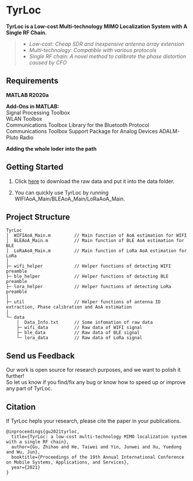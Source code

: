 # TyrLoc
**TyrLoc is a Low-cost Multi-technology MIMO Localization System with A Single RF Chain.**  
> + *Low-cost: Cheap SDR and inexpensive antenna array extension*  
> + *Multi-technology: Compatible with various protocols*  
> + *Single RF chain: A novel method to calibrate the phase distortion caused by CFO*  


## Requirements
**MATLAB R2020a**

**Add-Ons in MATLAB:**  
Signal Processing Toolbox  
WLAN Toolbox  
Communications Toolbox Library for the Bluetooth Protocol  
Communications Toolbox Support Package for Analog Devices ADALM-Pluto Radio  



**Adding the whole loder into the path**


## Getting Started  
1. Click [here](https://drive.google.com/drive/folders/1uhvyzDL-A9LQRhdQdebNI9TtZqHBKQlo?usp=sharing) to download the raw data and put it into the data folder.  

2. You can quickly use TyrLoc by running WIFIAoA_Main/BLEAoA_Main/LoRaAoA_Main.  

## Project Structure
    TyrLoc
    │  WIFIAoA_Main.m         // Main function of AoA estimation for WIFI  
    │  BLEAoA_Main.m          // Main function of BLE AoA estimation for BLE  
    │  LoRaAoA_Main.m         // Main function of LoRa AoA estimation for LoRa  
    │  
    ├─ wifi_helper            // Helper functions of detecting WIFI preamble  
    ├─ ble_helper             // Helper functions of detecting BLE preamble  
    ├─ lora_helper            // Helper functions of detecting LoRa preamble  
    │  
    ├─ util                   // Helper functions of antenna ID extraction, Phase calibration and AoA estimation  
    │  
    └─ data  
        │  Data_Info.txt      // Some infomation of raw data  
        ├─ wifi_data          // Raw data of WIFI signal  
        ├─ ble_data           // Raw data of BLE signal  
        └─ lora_data          // Raw data of LoRa signal  
      

## Send us Feedback
Our work is open source for research purposes, and we want to polish it further!  
So let us know if you find/fix any bug or know how to speed up or improve any part of TyrLoc.  


## Citation
If TyrLoc hepls your research, please cite the paper in your publications.  

    @inproceedings{gu2021tyrloc,
      title={TyrLoc: a low-cost multi-technology MIMO localization system with a single RF chain},
      author={Gu, Zhihao and He, Taiwei and Yin, Junwei and Xu, Yuedong and Wu, Jun},
      booktitle={Proceedings of the 19th Annual International Conference on Mobile Systems, Applications, and Services},
      year={2021}
    }

